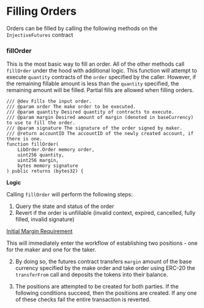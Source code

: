 # Filling Orders

Orders can be filled by calling the following methods on the `InjectiveFutures` contract

### fillOrder

This is the most basic way to fill an order. All of the other methods call `fillOrder` under the hood with additional logic. This function will attempt to execute `quantity` contracts of the `order` specified by the caller. However, if the remaining fillable amount is less than the `quantity` specified, the remaining amount will be filled. Partial fills are allowed when filling orders.

```
/// @dev Fills the input order.
/// @param order The make order to be executed.
/// @param quantity Desired quantity of contracts to execute.
/// @param margin Desired amount of margin (denoted in baseCurrency) to use to fill the order.
/// @param signature The signature of the order signed by maker.
/// @return accountID The accountID of the newly created account, if there is one.
function fillOrder(
    LibOrder.Order memory order,
    uint256 quantity,
    uint256 margin,
    bytes memory signature
) public returns (bytes32) {
```

**Logic**

Calling `fillOrder` will perform the following steps:

1. Query the state and status of the order
2. Revert if the order is unfillable (invalid context, expired, cancelled, fully filled, invalid signature)

[Initial Margin Requirement](./keyterms.md#initial-margin-requirement)



This will immediately enter the workflow of establishing two positions - one for the maker and one for the taker. 

2. By doing so, the futures contract transfers `margin` amount of the base currency specified by the make order and take order using ERC-20 the `transferFrom` call and deposits the tokens into their balance. 

3. The positions are attempted to be created for both parties. If the following conditions succeed, then the positions are created. If any one of these checks fail the entire transaction is reverted.
